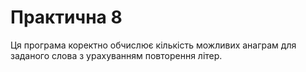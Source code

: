 # Практична 8 
Ця програма коректно обчислює кількість можливих анаграм для заданого слова з урахуванням повторення літер.





